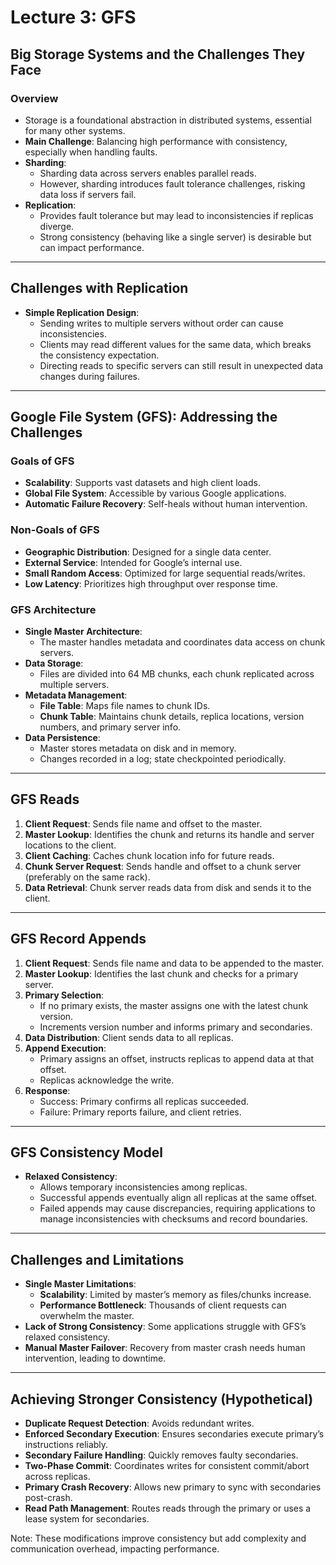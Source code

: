 # Lecture 3: GFS

## Big Storage Systems and the Challenges They Face

### Overview
- Storage is a foundational abstraction in distributed systems, essential for many other systems.
- **Main Challenge**: Balancing high performance with consistency, especially when handling faults.
- **Sharding**:
  - Sharding data across servers enables parallel reads.
  - However, sharding introduces fault tolerance challenges, risking data loss if servers fail.
- **Replication**:
  - Provides fault tolerance but may lead to inconsistencies if replicas diverge.
  - Strong consistency (behaving like a single server) is desirable but can impact performance.

---

## Challenges with Replication

- **Simple Replication Design**:
  - Sending writes to multiple servers without order can cause inconsistencies.
  - Clients may read different values for the same data, which breaks the consistency expectation.
  - Directing reads to specific servers can still result in unexpected data changes during failures.

---

## Google File System (GFS): Addressing the Challenges

### Goals of GFS
- **Scalability**: Supports vast datasets and high client loads.
- **Global File System**: Accessible by various Google applications.
- **Automatic Failure Recovery**: Self-heals without human intervention.

### Non-Goals of GFS
- **Geographic Distribution**: Designed for a single data center.
- **External Service**: Intended for Google’s internal use.
- **Small Random Access**: Optimized for large sequential reads/writes.
- **Low Latency**: Prioritizes high throughput over response time.

### GFS Architecture
- **Single Master Architecture**:
  - The master handles metadata and coordinates data access on chunk servers.
- **Data Storage**:
  - Files are divided into 64 MB chunks, each chunk replicated across multiple servers.
- **Metadata Management**:
  - **File Table**: Maps file names to chunk IDs.
  - **Chunk Table**: Maintains chunk details, replica locations, version numbers, and primary server info.
- **Data Persistence**:
  - Master stores metadata on disk and in memory.
  - Changes recorded in a log; state checkpointed periodically.

---

## GFS Reads

1. **Client Request**: Sends file name and offset to the master.
2. **Master Lookup**: Identifies the chunk and returns its handle and server locations to the client.
3. **Client Caching**: Caches chunk location info for future reads.
4. **Chunk Server Request**: Sends handle and offset to a chunk server (preferably on the same rack).
5. **Data Retrieval**: Chunk server reads data from disk and sends it to the client.

---

## GFS Record Appends

1. **Client Request**: Sends file name and data to be appended to the master.
2. **Master Lookup**: Identifies the last chunk and checks for a primary server.
3. **Primary Selection**:
   - If no primary exists, the master assigns one with the latest chunk version.
   - Increments version number and informs primary and secondaries.
4. **Data Distribution**: Client sends data to all replicas.
5. **Append Execution**:
   - Primary assigns an offset, instructs replicas to append data at that offset.
   - Replicas acknowledge the write.
6. **Response**:
   - Success: Primary confirms all replicas succeeded.
   - Failure: Primary reports failure, and client retries.

---

## GFS Consistency Model

- **Relaxed Consistency**:
  - Allows temporary inconsistencies among replicas.
  - Successful appends eventually align all replicas at the same offset.
  - Failed appends may cause discrepancies, requiring applications to manage inconsistencies with checksums and record boundaries.

---

## Challenges and Limitations

- **Single Master Limitations**:
  - **Scalability**: Limited by master’s memory as files/chunks increase.
  - **Performance Bottleneck**: Thousands of client requests can overwhelm the master.
- **Lack of Strong Consistency**: Some applications struggle with GFS’s relaxed consistency.
- **Manual Master Failover**: Recovery from master crash needs human intervention, leading to downtime.

---

## Achieving Stronger Consistency (Hypothetical)

- **Duplicate Request Detection**: Avoids redundant writes.
- **Enforced Secondary Execution**: Ensures secondaries execute primary’s instructions reliably.
- **Secondary Failure Handling**: Quickly removes faulty secondaries.
- **Two-Phase Commit**: Coordinates writes for consistent commit/abort across replicas.
- **Primary Crash Recovery**: Allows new primary to sync with secondaries post-crash.
- **Read Path Management**: Routes reads through the primary or uses a lease system for secondaries.

Note: These modifications improve consistency but add complexity and communication overhead, impacting performance.
